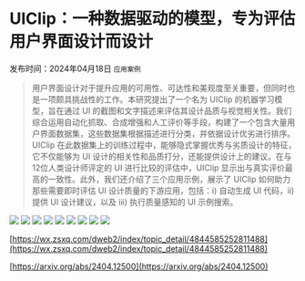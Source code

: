 # UIClip：一种数据驱动的模型，专为评估用户界面设计而设计
发布时间：2024年04月18日
`应用案例`
> 用户界面设计对于提升应用的可用性、可达性和美观度至关重要，但同时也是一项颇具挑战性的工作。本研究提出了一个名为 UIClip 的机器学习模型，旨在通过 UI 的截图和文字描述来评估其设计品质与视觉相关性。我们综合运用自动化抓取、合成增强和人工评价等手段，构建了一个包含大量用户界面数据集，这些数据集根据描述进行分类，并依据设计优劣进行排序。UIClip 在此数据集上的训练过程中，能够隐式掌握优秀与劣质设计的特征，它不仅能够为 UI 设计的相关性和品质打分，还能提供设计上的建议。在与12位人类设计师评定的 UI 进行比较的评估中，UIClip 显示出与真实评价最高的一致性。此外，我们还介绍了三个应用示例，展示了 UIClip 如何助力那些需要即时评估 UI 设计质量的下游应用，包括：i) 自动生成 UI 代码，ii) 提供 UI 设计建议，以及 iii) 执行质量感知的 UI 示例搜索。

![](https://raw.githubusercontent.com/HuggingAGI/HuggingArxiv/main/paper_images/2404.12500/jitters.png)
![](https://raw.githubusercontent.com/HuggingAGI/HuggingArxiv/main/paper_images/2404.12500/x1.png)
![](https://raw.githubusercontent.com/HuggingAGI/HuggingArxiv/main/paper_images/2404.12500/x2.png)
![](https://raw.githubusercontent.com/HuggingAGI/HuggingArxiv/main/paper_images/2404.12500/x3.png)
![](https://raw.githubusercontent.com/HuggingAGI/HuggingArxiv/main/paper_images/2404.12500/x4.png)
![](https://raw.githubusercontent.com/HuggingAGI/HuggingArxiv/main/paper_images/2404.12500/x5.png)
![](https://raw.githubusercontent.com/HuggingAGI/HuggingArxiv/main/paper_images/2404.12500/example-app-codegen4.png)
![](https://raw.githubusercontent.com/HuggingAGI/HuggingArxiv/main/paper_images/2404.12500/example-recommend3.png)
![](https://raw.githubusercontent.com/HuggingAGI/HuggingArxiv/main/paper_images/2404.12500/example-search4.png)

[https://wx.zsxq.com/dweb2/index/topic_detail/4844585252811488](https://wx.zsxq.com/dweb2/index/topic_detail/4844585252811488)

[https://arxiv.org/abs/2404.12500](https://arxiv.org/abs/2404.12500)
